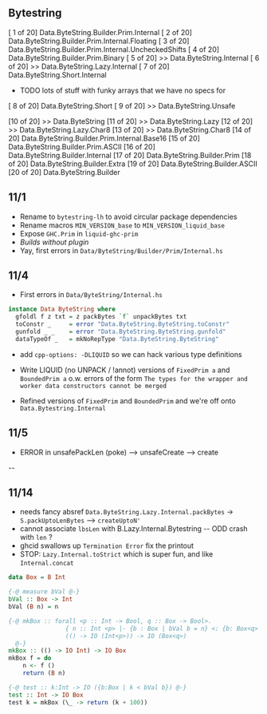 
## Bytestring

[ 1 of 20] Data.ByteString.Builder.Prim.Internal
[ 2 of 20] Data.ByteString.Builder.Prim.Internal.Floating
[ 3 of 20] Data.ByteString.Builder.Prim.Internal.UncheckedShifts
[ 4 of 20] Data.ByteString.Builder.Prim.Binary
[ 5 of 20] >> Data.ByteString.Internal
[ 6 of 20] >> Data.ByteString.Lazy.Internal
[ 7 of 20] Data.ByteString.Short.Internal
  * TODO lots of stuff with funky arrays that we have no specs for

[ 8 of 20] Data.ByteString.Short
[ 9 of 20] >> Data.ByteString.Unsafe

[10 of 20] >> Data.ByteString 
[11 of 20] >> Data.ByteString.Lazy
[12 of 20] >> Data.ByteString.Lazy.Char8
[13 of 20] >> Data.ByteString.Char8
[14 of 20] Data.ByteString.Builder.Prim.Internal.Base16
[15 of 20] Data.ByteString.Builder.Prim.ASCII
[16 of 20] Data.ByteString.Builder.Internal
[17 of 20] Data.ByteString.Builder.Prim
[18 of 20] Data.ByteString.Builder.Extra
[19 of 20] Data.ByteString.Builder.ASCII
[20 of 20] Data.ByteString.Builder


## 11/1

- Rename to `bytestring-lh` to avoid circular package dependencies
- Rename macros `MIN_VERSION_base` to `MIN_VERSION_liquid_base`
- Expose `GHC.Prim` in `liquid-ghc-prim`
- *Builds without plugin*
- Yay, first errors in `Data/ByteString/Builder/Prim/Internal.hs`

## 11/4

- First errors in `Data/ByteString/Internal.hs`

```haskell
instance Data ByteString where
  gfoldl f z txt = z packBytes `f` unpackBytes txt
  toConstr _     = error "Data.ByteString.ByteString.toConstr"
  gunfold _ _    = error "Data.ByteString.ByteString.gunfold"
  dataTypeOf _   = mkNoRepType "Data.ByteString.ByteString"
```

- add `cpp-options: -DLIQUID` so we can hack various type definitions

- Write LIQUID (no UNPACK / !annot) versions of `FixedPrim a` and `BoundedPrim a` 
  o.w. errors of the form `The types for the wrapper and worker data constructors cannot be merged`

- Refined versions of `FixedPrim` and `BoundedPrim` and we're off onto `Data.Bytestring.Internal`

## 11/5

- ERROR in unsafePackLen (poke) --> unsafeCreate --> create 


--

## 11/14

- needs fancy absref `Data.ByteString.Lazy.Internal.packBytes` -> `S.packUptoLenBytes` --> `createUptoN'` 
- cannot associate `lbsLen` with B.Lazy.Internal.Bytestring -- ODD crash with `len` ?
- ghcid swallows up `Termination Error` fix the printout
- STOP: `Lazy.Internal.toStrict` which is super fun, and like `Internal.concat`

```haskell
data Box = B Int

{-@ measure bVal @-}
bVal :: Box -> Int
bVal (B n) = n

{-@ mkBox :: forall <p :: Int -> Bool, q :: Box -> Bool>. 
                { n :: Int <p> |- {b : Box | bVal b = n} <: {b: Box<q> | True}}
                (() -> IO (Int<p>)) -> IO (Box<q>)
  @-}
mkBox :: (() -> IO Int) -> IO Box
mkBox f = do
    n <- f ()
    return (B n)

{-@ test :: k:Int -> IO ({b:Box | k < bVal b}) @-}
test :: Int -> IO Box
test k = mkBox (\_ -> return (k + 100))
```